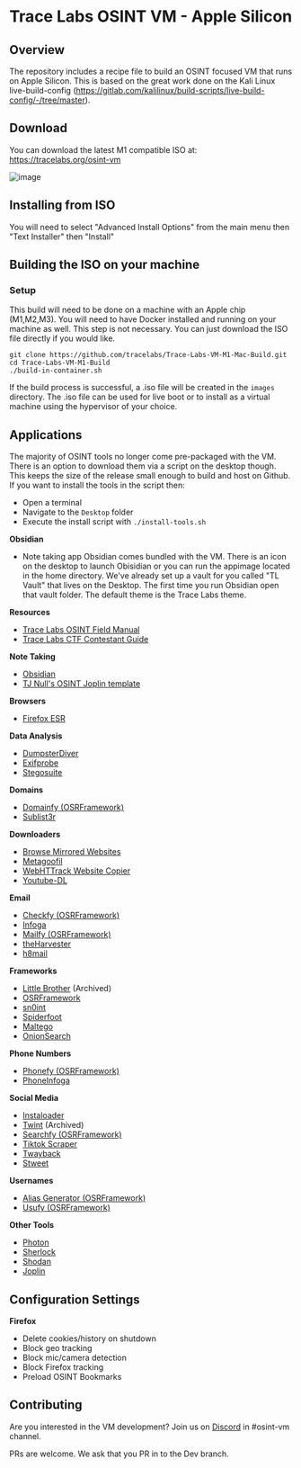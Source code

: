 # Trace Labs OSINT VM - Apple Silicon 

## Overview
The repository includes a recipe file to build an OSINT focused VM that runs on Apple Silicon. This is based on the great work done on the Kali Linux live-build-config (https://gitlab.com/kalilinux/build-scripts/live-build-config/-/tree/master).

## Download
You can download the latest M1 compatible ISO at: https://tracelabs.org/osint-vm

![image](https://user-images.githubusercontent.com/23207476/99865509-235c4500-2bfa-11eb-89fe-70d6685e1454.png)


## Installing from ISO
You will need to select "Advanced Install Options" from the main menu then "Text Installer" then "Install" 

## Building the ISO on your machine

### Setup
This build will need to be done on a machine with an Apple chip (M1,M2,M3). You will need to have Docker installed and running on your machine as well. This step is not necessary. You can just download the ISO file directly if you would like.  
```
git clone https://github.com/tracelabs/Trace-Labs-VM-M1-Mac-Build.git
cd Trace-Labs-VM-M1-Build
./build-in-container.sh
```
If the build process is successful, a .iso file will be created in the `images` directory. The .iso file can be used for live boot or to install as a virtual machine using the hypervisor of your choice. 

## Applications

The majority of OSINT tools no longer come pre-packaged with the VM. There is an option to download them via a script on the desktop though. This keeps the size of the release small enough to build and host on Github. If you want to install the tools in the script then: 
- Open a terminal
- Navigate to the `Desktop` folder
- Execute the install script with `./install-tools.sh`

**Obsidian**
- Note taking app Obsidian comes bundled with the VM. There is an icon on the desktop to launch Obisidian or you can run the appimage located in the home directory. We've already set up a vault for you called "TL Vault" that lives on the Desktop. The first time you run Obsidian open that vault folder. The default theme is the Trace Labs theme. 

**Resources**
* [Trace Labs OSINT Field Manual](https://github.com/tracelabs/tofm/blob/main/tofm.md)
* [Trace Labs CTF Contestant Guide](https://download2.tracelabs.org/Trace-Labs-OSINT-Search-Party-CTF-Contestant-Guide_v1.pdf)

**Note Taking**
* [Obsidian](https://obsidian.md)
* [TJ Null's OSINT Joplin template](https://github.com/tjnull/TJ-OSINT-Notebook)

**Browsers**
* [Firefox ESR](https://www.mozilla.org/en-US/firefox/enterprise/)


**Data Analysis**
* [DumpsterDiver](https://github.com/securing/DumpsterDiver)
* [Exifprobe](https://github.com/hfiguiere/exifprobe)
* [Stegosuite](https://github.com/osde8info/stegosuite)

**Domains**
* [Domainfy (OSRFramework)](https://github.com/i3visio/osrframework)
* [Sublist3r](https://github.com/aboul3la/Sublist3r)

**Downloaders**
* [Browse Mirrored Websites](http://www.httrack.com/)
* [Metagoofil](https://github.com/opsdisk/metagoofil)
* [WebHTTrack Website Copier](http://www.httrack.com/)
* [Youtube-DL](https://github.com/ytdl-org/youtube-dl)

**Email**
* [Checkfy (OSRFramework)](https://github.com/i3visio/osrframework)
* [Infoga](https://github.com/m4ll0k/Infoga)
* [Mailfy (OSRFramework)](https://github.com/i3visio/osrframework)
* [theHarvester](https://github.com/laramies/theHarvester)
* [h8mail](https://github.com/khast3x/h8mail)

**Frameworks**
* [Little Brother](https://github.com/lulz3xploit/LittleBrother) (Archived)
* [OSRFramework](https://github.com/i3visio/osrframework)
* [sn0int](https://github.com/kpcyrd/sn0int)
* [Spiderfoot](https://github.com/smicallef/spiderfoot)
* [Maltego](https://www.maltego.com/downloads/)
* [OnionSearch](https://github.com/megadose/OnionSearch)

**Phone Numbers**
* [Phonefy (OSRFramework)](https://github.com/i3visio/osrframework)
* [PhoneInfoga](https://github.com/sundowndev/phoneinfoga)

**Social Media**
* [Instaloader](https://github.com/instaloader/instaloader)
* [Twint](https://github.com/twintproject/twint) (Archived)
* [Searchfy (OSRFramework)](https://github.com/i3visio/osrframework)
* [Tiktok Scraper](https://github.com/drawrowfly/tiktok-scraper)
* [Twayback](https://github.com/humandecoded/twayback)
* [Stweet](https://github.com/markowanga/stweet)

**Usernames**
* [Alias Generator (OSRFramework)](https://github.com/i3visio/osrframework)
* [Usufy (OSRFramework)](https://github.com/i3visio/osrframework)

**Other Tools**
* [Photon](https://github.com/s0md3v/Photon)
* [Sherlock](https://github.com/sherlock-project/sherlock)
* [Shodan](https://cli.shodan.io/)
* [Joplin](https://joplinapp.org/help/)

## Configuration Settings
**Firefox**
* Delete cookies/history on shutdown
* Block geo tracking
* Block mic/camera detection
* Block Firefox tracking
* Preload OSINT Bookmarks

## Contributing
Are you interested in the VM development? Join us on [Discord](https://discord.com/invite/tracelabs) in #osint-vm channel.

PRs are welcome. We ask that you PR in to the Dev branch.
